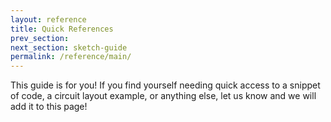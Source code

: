 ```yaml
---
layout: reference
title: Quick References
prev_section: 
next_section: sketch-guide
permalink: /reference/main/
---
```


This guide is for you! If you find yourself needing quick access to a snippet of code, a circuit layout example, or anything else, let us know and we will add it to this page!